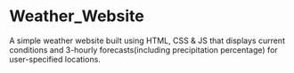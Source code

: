# Weather_Website
A simple weather website built using HTML, CSS &amp; JS that displays current conditions and 3-hourly forecasts(including precipitation percentage) for user-specified locations.
